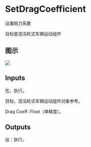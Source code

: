 # SetDragCoefficient

设置阻力系数

目标是混沌轮式车辆运动组件

## 图示

![]($-20221218-19043315.png)

## Inputs

在。执行。

目标。混沌轮式车辆运动组件对象参考。

Drag Coeff: Float（单精度）。  

## Outputs

出：执行。
